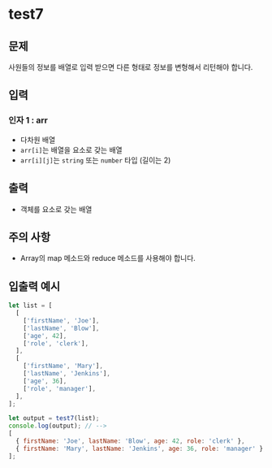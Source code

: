 # test7

## 문제

사원들의 정보를 배열로 입력 받으면 다른 형태로 정보를 변형해서 리턴해야 합니다.

## 입력

### 인자 1 : arr

- 다차원 배열
- `arr[i]`는 배열을 요소로 갖는 배열
- `arr[i][j]`는 `string` 또는 `number` 타입 (길이는 2)

## 출력

- 객체를 요소로 갖는 배열

## 주의 사항

- Array의 map 메소드와 reduce 메소드를 사용해야 합니다.

## 입출력 예시

```javascript
let list = [
  [
    ['firstName', 'Joe'],
    ['lastName', 'Blow'],
    ['age', 42],
    ['role', 'clerk'],
  ],
  [
    ['firstName', 'Mary'],
    ['lastName', 'Jenkins'],
    ['age', 36],
    ['role', 'manager'],
  ],
];

let output = test7(list);
console.log(output); // -->
[
  { firstName: 'Joe', lastName: 'Blow', age: 42, role: 'clerk' },
  { firstName: 'Mary', lastName: 'Jenkins', age: 36, role: 'manager' },
];
```
